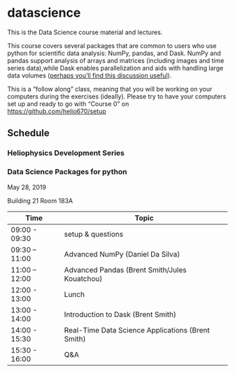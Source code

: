 # datascience

This is the Data Science course material and lectures.

This course covers several packages that are common to users who use python for scientific data analysis:  NumPy, pandas, and Dask.  NumPy and pandas support analysis of arrays and matrices (including images and time series data),while Dask enables parallelization and aids with handling large data volumes ([perhaps you’ll find this discussion useful](https://towardsdatascience.com/why-every-data-scientist-should-use-dask-81b2b850e15b)).
 
This is a “follow along” class, meaning that you will be working on your computers during the exercises (ideally).  Please try to have your computers set up and ready to go with “Course 0” on https://github.com/helio670/setup

## Schedule

### Heliophysics Development Series
### Data Science Packages for python

May 28, 2019 

Building 21 Room 183A

| Time | Topic |
|------|-------|
| 09:00 - 09:30 | setup & questions |
| 09:30 – 11:00 | Advanced NumPy (Daniel Da Silva) |
| 11:00 – 12:00 | Advanced Pandas (Brent Smith/Jules Kouatchou) |
| 12:00 - 13:00 | Lunch |
| 13:00 - 14:00 | Introduction to Dask (Brent Smith) |
| 14:00 - 15:30 | Real-Time Data Science Applications (Brent Smith) |
| 15:30 - 16:00 | Q&A |
